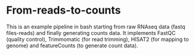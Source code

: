 # From-reads-to-counts
This is an example pipeline in bash starting from raw RNAseq data (fastq files-reads) and finally generating counts data. It implements FastQC (quality control), Trimmomatic (for read trimming), 
HISAT2 (for mapping to genome) and featureCounts (to generate count data).
